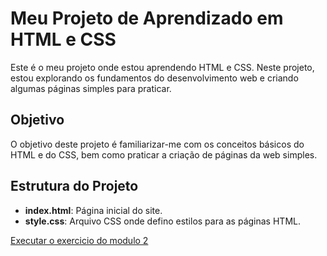# Meu Projeto de Aprendizado em HTML e CSS

Este é o meu projeto onde estou aprendendo HTML e CSS. Neste projeto, estou explorando os fundamentos do desenvolvimento web e criando algumas páginas simples para praticar.

## Objetivo

O objetivo deste projeto é familiarizar-me com os conceitos básicos do HTML e do CSS, bem como praticar a criação de páginas da web simples.

## Estrutura do Projeto

- **index.html**: Página inicial do site.
- **style.css**: Arquivo CSS onde defino estilos para as páginas HTML.

<a href="https://andresobraldev.github.io/html-css/exercicios">Executar o exercicio do modulo 2</a>


